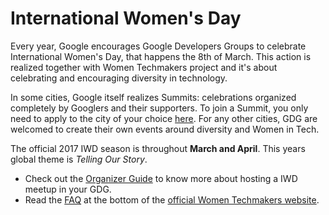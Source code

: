 # International Women's Day

Every year, Google encourages Google Developers Groups to celebrate International Women's Day, that happens the 8th of March. This action is realized together with Women Techmakers project and it's about celebrating and encouraging diversity in technology.

In some cities, Google itself realizes Summits: celebrations organized completely by Googlers and their supporters. To join a Summit, you only need to apply to the city of your choice [here](). For any other cities, GDG are welcomed to create their own events around diversity and Women in Tech.

The official 2017 IWD season is throughout **March and April**. This years global theme is *Telling Our Story*.

- Check out the [Organizer Guide](https://docs.google.com/presentation/d/1S3jgoEGnVlwKoYjSXNvNy2oqSRll0JAm9Gs5S6V_gVw/edit#slide=id.p) to know more about hosting a IWD meetup in your GDG.
- Read the [FAQ](http://womentechmakers.com/iwd17) at the bottom of the [official Women Techmakers website](http://womentechmakers.com).
